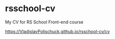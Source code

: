 # rsschool-cv
My CV for RS School Front-end course

https://VladislavPolischuck.github.io/rsschool-cv/cv
